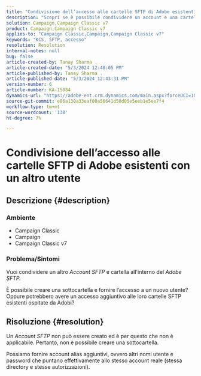 ```yaml
---
title: "Condivisione dell’accesso alle cartelle SFTP di Adobe esistenti con un altro utente"
description: "Scopri se è possibile condividere un account e una cartella SFTP diversi all’interno dell’SFTP Adobe."
solution: Campaign,Campaign Classic v7
product: Campaign,Campaign Classic v7
applies-to: "Campaign Classic,Campaign,Campaign Classic v7"
keywords: "KCS, SFTP, accesso"
resolution: Resolution
internal-notes: null
bug: false
article-created-by: Tanay Sharma .
article-created-date: "5/3/2024 12:40:05 PM"
article-published-by: Tanay Sharma .
article-published-date: "5/3/2024 12:43:31 PM"
version-number: 6
article-number: KA-15084
dynamics-url: "https://adobe-ent.crm.dynamics.com/main.aspx?forceUCI=1&pagetype=entityrecord&etn=knowledgearticle&id=8e86db3d-4a09-ef11-9f8a-6045bd026dc7"
source-git-commit: e86a130a33eaf00a56641d50d05e5eeb1e5ee7f4
workflow-type: tm+mt
source-wordcount: '138'
ht-degree: 7%

---
```


# Condivisione dell’accesso alle cartelle SFTP di Adobe esistenti con un altro utente

## Descrizione {#description}


### <b>Ambiente</b>

- Campaign Classic
- Campaign
- Campaign Classic v7


### <b>Problema/Sintomi</b>

Vuoi condividere un altro *Account SFTP* e cartella all&#39;interno del *Adobe SFTP.*

È possibile creare una sottocartella e fornire l’accesso a un nuovo utente? Oppure potrebbero avere un accesso aggiuntivo alle loro cartelle SFTP esistenti ospitate da Adobi?


## Risoluzione {#resolution}


Un *Account SFTP* non può essere creato ed è per questo che non è applicabile. Pertanto, non è possibile creare una sottocartella.

Possiamo fornire account alias aggiuntivi, ovvero altri nomi utente e password che puntano effettivamente allo stesso account reale (stessa directory e stesse autorizzazioni).
